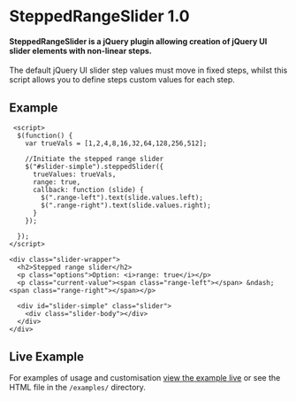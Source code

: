 # SteppedRangeSlider 1.0

#### SteppedRangeSlider is a jQuery plugin allowing creation of jQuery UI slider elements with non-linear steps.


The default jQuery UI slider step values must move in fixed steps, whilst this script allows you to define steps custom values for each step.


## Example

     <script>
      $(function() {
        var trueVals = [1,2,4,8,16,32,64,128,256,512];

        //Initiate the stepped range slider
        $("#slider-simple").steppedSlider({
          trueValues: trueVals,
          range: true,
          callback: function (slide) {
            $(".range-left").text(slide.values.left);
            $(".range-right").text(slide.values.right);
          }
        });

      });
    </script>

    <div class="slider-wrapper">
      <h2>Stepped range slider</h2>
      <p class="options">Option: <i>range: true</i></p>
      <p class="current-value"><span class="range-left"></span> &ndash; <span class="range-right"></span></p>

      <div id="slider-simple" class="slider">
        <div class="slider-body"></div>
      </div>
    </div>


## Live Example

For examples of usage and customisation [view the example live](http://blakesimpson.co.uk/SteppedRangeSlider/examples/) or see the HTML file in the `/examples/` directory.
